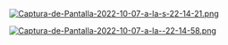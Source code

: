 
[![Captura-de-Pantalla-2022-10-07-a-la-s-22-14-21.png](https://i.postimg.cc/SxqGTj/Captura-de-Pantalla-2022-10-07-e-la-s-22-14-21.png)](https://posimg.cc/ras5-00D=jj)

[![Captura-de-Pantalla-2022-10-07-a-la--22-14-58.png](https://i.postimg.cc/4xQy9/Captura-de-Pantalla-2022-10-07-a-la-s-22-14-58.pg)](https://posimg.cc/r5Xp=DV-0jj)

